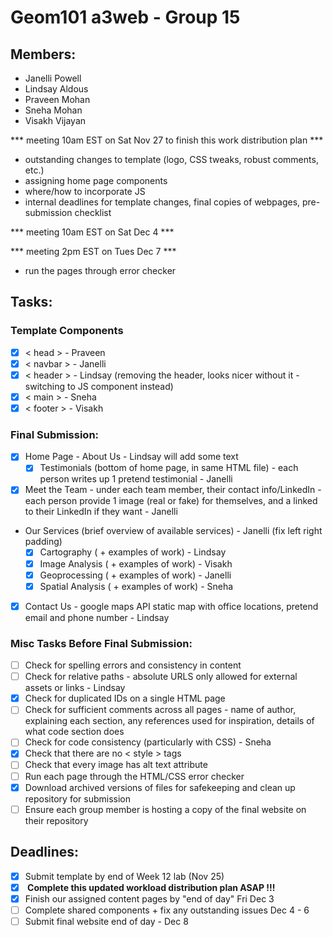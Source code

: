 # Geom101 a3web - Group 15

## Members:
- Janelli Powell
- Lindsay Aldous
- Praveen Mohan
- Sneha Mohan
- Visakh Vijayan

*** meeting 10am EST on Sat Nov 27 to finish this work distribution plan ***
- outstanding changes to template (logo, CSS tweaks, robust comments, etc.)
- assigning home page components
- where/how to incorporate JS
- internal deadlines for template changes, final copies of webpages, pre-submission checklist

*** meeting 10am EST on Sat Dec 4 ***

*** meeting 2pm EST on Tues Dec 7 ***
- run the pages through error checker

## Tasks:

### Template Components
- [X] < head > - Praveen
- [X] < navbar > - Janelli
- [X] < header > - Lindsay (removing the header, looks nicer without it - switching to JS component instead)
- [X] < main > - Sneha
- [X] < footer > - Visakh

### Final Submission:
- [X] Home Page - About Us - Lindsay will add some text
    - [X] Testimonials (bottom of home page, in same HTML file) - each person writes up 1 pretend testimonial - Janelli  
 - [X] Meet the Team - under each team member, their contact info/LinkedIn - each person provide 1 image (real or fake) for themselves, and a linked to their LinkedIn if they want - Janelli 
 - Our Services (brief overview of available services) - Janelli (fix left right padding)
    - [X] Cartography ( + examples of work) - Lindsay
    - [X] Image Analysis ( + examples of work) - Visakh
    - [X] Geoprocessing ( + examples of work) - Janelli
    - [X] Spatial Analysis ( + examples of work) - Sneha
- [X] Contact Us - google maps API static map with office locations, pretend email and phone number - Lindsay

### Misc Tasks Before Final Submission:
- [ ] Check for spelling errors and consistency in content 
- [ ] Check for relative paths - absolute URLS only allowed for external assets or links - Lindsay
- [X] Check for duplicated IDs on a single HTML page
- [ ] Check for sufficient comments across all pages - name of author, explaining each section, any references used for inspiration, details of what code section does
- [ ] Check for code consistency (particularly with CSS) - Sneha
- [X] Check that there are no < style > tags
- [ ] Check that every image has alt text attribute
- [ ] Run each page through the HTML/CSS error checker
- [X] Download archived versions of files for safekeeping and clean up repository for submission
- [ ] Ensure each group member is hosting a copy of the final website on their repository

## Deadlines:
- [X] Submit template by end of Week 12 lab (Nov 25)
- [X] <b> Complete this updated workload distribution plan ASAP !!! </b>
- [X] Finish our assigned content pages by "end of day" Fri Dec 3
- [ ] Complete shared components + fix any outstanding issues Dec 4 - 6
- [ ] Submit final website end of day - Dec 8
